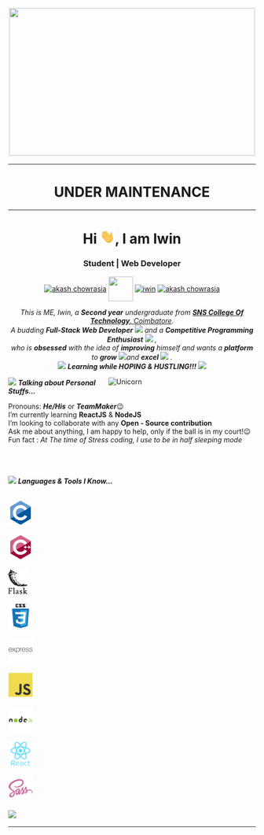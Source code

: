 
<div align="center">
<img  src="https://i.makeagif.com/media/12-20-2016/wZfadf.gif"  width="500px" height="300" />
</div>
<hr>
<h1 align="center">UNDER MAINTENANCE</h1>
<hr>
<h1 align="center">Hi <img src="https://raw.githubusercontent.com/ABSphreak/ABSphreak/master/gifs/Hi.gif" width="30px">, I am Iwin</h1>
<h3 align="center">Student | Web Developer </h3>
<p align="center" display="inline">
   <a href="https://wa.me/9384913517?text=Hi%27,%20like%20to%20chat%20with%20you" target="blank"><img align="center" src="https://cliply.co/wp-content/uploads/2021/08/372108180_WHATSAPP_ICON_400.gif" alt="akash chowrasia" height="50px" width="50px" /></a>
   <a href="https://www.instagram.com/__i__w__i__n__i__s__s__a__c__/" target="blank"><img align="center" src="https://cliply.co/wp-content/uploads/2019/07/371907300_INSTAGRAM_ICON_TRANSPARENT_400.gif" height="50px" width="50px" mt-3 /></a>
<a href="https://www.linkedin.com/in/iwin-t-a888311bb/" target="blank"><img align="center" src="https://cliply.co/wp-content/uploads/2021/02/372102050_LINKEDIN_ICON_TRANSPARENT_1080.gif" alt="iwin" height="50px" width="50px" /></a>
<a href="https://www.facebook.com/iwin.son.71" target="blank"><img align="center" src="https://cliply.co/wp-content/uploads/2019/07/371907490_FACEBOOK_ICON_TRANSPARENT_400.gif" alt="akash chowrasia" height="50px" width="50px" /></a>
    
 

</p>
</p>



<p align="center">
  <em>
    This is ME, Iwin, a <b>Second year</b> undergraduate from <a href="https://snsct.org/"> <b>SNS College Of Technology</b>, Coimbatore</a>. <br>
    A budding <b>Full-Stack Web Developer</b> <img src="https://github.com/TheDudeThatCode/TheDudeThatCode/blob/master/Assets/Developer.gif" width="30px"> and a <b>Competitive Programming Enthusiast</b>&nbsp;<img src="https://github.com/TheDudeThatCode/TheDudeThatCode/blob/master/Assets/Designer.gif" width="36px">&nbsp,<br>who is <b>obsessed</b>
    with the idea of <b>improving</b> himself and wants a <b>platform</b> to 
    <b>grow</b> <img src="https://github.com/TheDudeThatCode/TheDudeThatCode/blob/master/Assets/Rocket.gif" width="18px">and 
    <b>excel</b> <img src="https://github.com/TheDudeThatCode/TheDudeThatCode/blob/master/Assets/Medal.gif" width="20px">&nbsp.
  </em> 
  <br>
  <img src="https://media.giphy.com/media/VgCDAzcKvsR6OM0uWg/giphy.gif" width="50" /> <b><i>Learning while HOPING & HUSTLING!!!</i></b> <img src="https://media.giphy.com/media/7j2hfyeVcDtf2/giphy.gif" width="50" />
</p>

<!--<p align="left"> <img src="https://komarev.com/ghpvc/?username=akash-chowrasia&label=Profile%20views&color=0e75b6&style=flat" alt="akash-chowrasia" /> </p>-->
<img align="right" width=300px alt="Unicorn" src="https://media.giphy.com/media/3ohs4BSacFKI7A717y/giphy.gif" />

<img src="https://media.giphy.com/media/ObNTw8Uzwy6KQ/giphy.gif" width="30px">&nbsp;***Talking about Personal Stuffs...***

 Pronouns: ***He/His*** or ***TeamMaker***😉  <br>
 I’m currently learning **ReactJS** & **NodeJS**<br>
 I’m looking to collaborate with any **Open - Source contribution**<br>
 Ask me about anything, I am happy to help, only if the ball is in my court!😉<br>
 Fun fact : *At The time of Stress coding, I use to be in half sleeping mode*<br><br><br><br>
 

<img src="https://media.giphy.com/media/ObNTw8Uzwy6KQ/giphy.gif" width="30px">&nbsp;***Languages & Tools I Know...***
<p align="left">
  <short>
 
  <code> <img height="50" src="https://raw.githubusercontent.com/devicons/devicon/master/icons/c/c-original.svg"> </code>
  <code> <img height="50" src="https://raw.githubusercontent.com/devicons/devicon/master/icons/cplusplus/cplusplus-original.svg"> </code>
  <code> <img height="50" src="https://github.com/Akash-chowrasia/Akash-chowrasia/blob/main/images/flask.svg"> </code>
  <code> <img height="50" src="https://raw.githubusercontent.com/devicons/devicon/master/icons/css3/css3-original-wordmark.svg"> </code>
  <code> <img height="50" src="https://raw.githubusercontent.com/devicons/devicon/master/icons/express/express-original-wordmark.svg"> </code>
  <code> <img height="50" src="https://raw.githubusercontent.com/devicons/devicon/master/icons/javascript/javascript-original.svg"> </code>
  <code> <img height="50" src="https://raw.githubusercontent.com/devicons/devicon/master/icons/nodejs/nodejs-original-wordmark.svg"> </code>
  <code> <img height="50" src="https://raw.githubusercontent.com/devicons/devicon/master/icons/react/react-original-wordmark.svg"> </code>
  <code> <img height="50" src="https://raw.githubusercontent.com/devicons/devicon/master/icons/sass/sass-original.svg"> </code>
  <code> <img height="50" src="  https://raw.githubusercontent.com/detain/svg-logos/780f25886640cef088af994181646db2f6b1a3f8/svg/selenium-logo.svg
"> </code>
  <hr>
